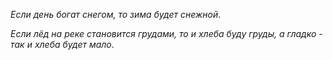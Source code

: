 _Если день богат снегом, то зима будет снежной_.

_Если лёд на реке становится грудами, то и хлеба буду груды, а гладко - так и хлеба будет мало_.
